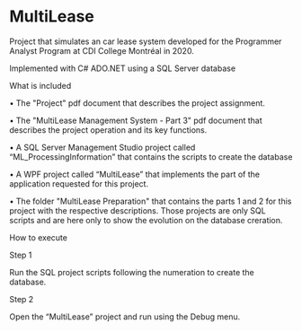 # MultiLease
Project that simulates an car lease system developed for the Programmer Analyst Program at CDI College Montréal in 2020.

Implemented with C# ADO.NET using a SQL Server database

What is included

• The "Project" pdf document that describes the project assignment.

• The "MultiLease Management System - Part 3" pdf document that describes the project operation and its key functions.

• A SQL Server Management Studio project called “ML_ProcessingInformation” that contains the scripts to create the database

• A WPF project called “MultiLease” that implements the part of the application requested for this project.

• The folder "MultiLease Preparation" that contains the parts 1 and 2 for this project with the respective descriptions. Those projects are only SQL scripts and are here only to show the evolution on the database creration.

How to execute

Step 1

Run the SQL project scripts following the numeration to create the database.

Step 2

Open the “MultiLease” project and run using the Debug menu.
